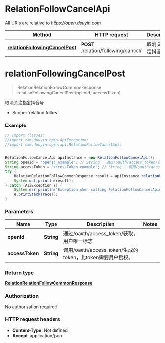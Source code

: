 # RelationFollowCancelApi

All URIs are relative to *https://open.douyin.com*

Method | HTTP request | Description
------------- | ------------- | -------------
[**relationFollowingCancelPost**](RelationFollowCancelApi.md#relationFollowingCancelPost) | **POST** /relation/following/cancel/ | 取消关注指定抖音号

<a name="relationFollowingCancelPost"></a>
# **relationFollowingCancelPost**
> RelationRelationFollowCommonResponse relationFollowingCancelPost(openId, accessToken)

取消关注指定抖音号

* Scope: &#x60;relation.follow&#x60; 

### Example
```java
// Import classes:
//import com.douyin.open.ApiException;
//import com.douyin.open.api.RelationFollowCancelApi;


RelationFollowCancelApi apiInstance = new RelationFollowCancelApi();
String openId = "openId_example"; // String | 通过/oauth/access_token/获取，用户唯一标志
String accessToken = "accessToken_example"; // String | 调用/oauth/access_token/生成的token，此token需要用户授权。
try {
    RelationRelationFollowCommonResponse result = apiInstance.relationFollowingCancelPost(openId, accessToken);
    System.out.println(result);
} catch (ApiException e) {
    System.err.println("Exception when calling RelationFollowCancelApi#relationFollowingCancelPost");
    e.printStackTrace();
}
```

### Parameters

Name | Type | Description  | Notes
------------- | ------------- | ------------- | -------------
 **openId** | **String**| 通过/oauth/access_token/获取，用户唯一标志 |
 **accessToken** | **String**| 调用/oauth/access_token/生成的token，此token需要用户授权。 |

### Return type

[**RelationRelationFollowCommonResponse**](RelationRelationFollowCommonResponse.md)

### Authorization

No authorization required

### HTTP request headers

 - **Content-Type**: Not defined
 - **Accept**: application/json

